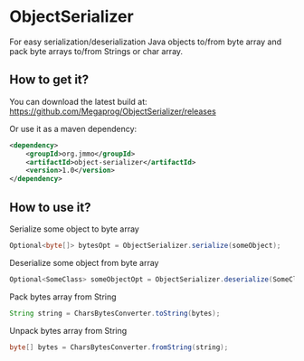 ObjectSerializer
================

For easy serialization/deserialization Java objects to/from byte array and pack byte arrays to/from Strings or char array.

## How to get it?

You can download the latest build at:
    https://github.com/Megaprog/ObjectSerializer/releases

Or use it as a maven dependency:

```xml
<dependency>
    <groupId>org.jmmo</groupId>
    <artifactId>object-serializer</artifactId>
    <version>1.0</version>
</dependency>
```

## How to use it?

Serialize some object to byte array
```java
Optional<byte[]> bytesOpt = ObjectSerializer.serialize(someObject);
```

Deserialize some object from byte array
```java
Optional<SomeClass> someObjectOpt = ObjectSerializer.deserialize(SomeClass.class, bytes);
```

Pack bytes array from String
```java
String string = CharsBytesConverter.toString(bytes);
```

Unpack bytes array from String
```java
byte[] bytes = CharsBytesConverter.fromString(string);
```
